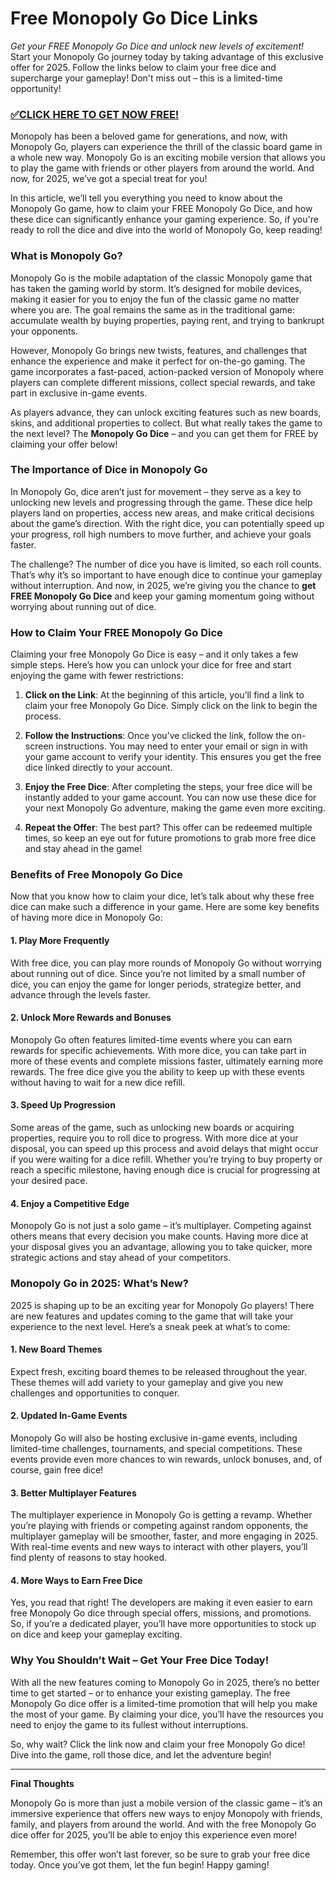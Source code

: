 # Free Monopoly Go Dice Links

*Get your FREE Monopoly Go Dice and unlock new levels of excitement!* Start your Monopoly Go journey today by taking advantage of this exclusive offer for 2025. Follow the links below to claim your free dice and supercharge your gameplay! Don't miss out – this is a limited-time opportunity!

### [✅CLICK HERE TO GET NOW FREE!](https://freeforyou.xyz/monopoly/go/)

Monopoly has been a beloved game for generations, and now, with Monopoly Go, players can experience the thrill of the classic board game in a whole new way. Monopoly Go is an exciting mobile version that allows you to play the game with friends or other players from around the world. And now, for 2025, we’ve got a special treat for you!

In this article, we’ll tell you everything you need to know about the Monopoly Go game, how to claim your FREE Monopoly Go Dice, and how these dice can significantly enhance your gaming experience. So, if you're ready to roll the dice and dive into the world of Monopoly Go, keep reading!

### What is Monopoly Go?

Monopoly Go is the mobile adaptation of the classic Monopoly game that has taken the gaming world by storm. It’s designed for mobile devices, making it easier for you to enjoy the fun of the classic game no matter where you are. The goal remains the same as in the traditional game: accumulate wealth by buying properties, paying rent, and trying to bankrupt your opponents.

However, Monopoly Go brings new twists, features, and challenges that enhance the experience and make it perfect for on-the-go gaming. The game incorporates a fast-paced, action-packed version of Monopoly where players can complete different missions, collect special rewards, and take part in exclusive in-game events.

As players advance, they can unlock exciting features such as new boards, skins, and additional properties to collect. But what really takes the game to the next level? The **Monopoly Go Dice** – and you can get them for FREE by claiming your offer below!

### The Importance of Dice in Monopoly Go

In Monopoly Go, dice aren’t just for movement – they serve as a key to unlocking new levels and progressing through the game. These dice help players land on properties, access new areas, and make critical decisions about the game’s direction. With the right dice, you can potentially speed up your progress, roll high numbers to move further, and achieve your goals faster.

The challenge? The number of dice you have is limited, so each roll counts. That’s why it’s so important to have enough dice to continue your gameplay without interruption. And now, in 2025, we’re giving you the chance to **get FREE Monopoly Go Dice** and keep your gaming momentum going without worrying about running out of dice.

### How to Claim Your FREE Monopoly Go Dice

Claiming your free Monopoly Go Dice is easy – and it only takes a few simple steps. Here’s how you can unlock your dice for free and start enjoying the game with fewer restrictions:

1. **Click on the Link**: At the beginning of this article, you’ll find a link to claim your free Monopoly Go Dice. Simply click on the link to begin the process.
   
2. **Follow the Instructions**: Once you’ve clicked the link, follow the on-screen instructions. You may need to enter your email or sign in with your game account to verify your identity. This ensures you get the free dice linked directly to your account.
   
3. **Enjoy the Free Dice**: After completing the steps, your free dice will be instantly added to your game account. You can now use these dice for your next Monopoly Go adventure, making the game even more exciting.

4. **Repeat the Offer**: The best part? This offer can be redeemed multiple times, so keep an eye out for future promotions to grab more free dice and stay ahead in the game!

### Benefits of Free Monopoly Go Dice

Now that you know how to claim your dice, let’s talk about why these free dice can make such a difference in your game. Here are some key benefits of having more dice in Monopoly Go:

#### 1. **Play More Frequently**

With free dice, you can play more rounds of Monopoly Go without worrying about running out of dice. Since you’re not limited by a small number of dice, you can enjoy the game for longer periods, strategize better, and advance through the levels faster. 

#### 2. **Unlock More Rewards and Bonuses**

Monopoly Go often features limited-time events where you can earn rewards for specific achievements. With more dice, you can take part in more of these events and complete missions faster, ultimately earning more rewards. The free dice give you the ability to keep up with these events without having to wait for a new dice refill.

#### 3. **Speed Up Progression**

Some areas of the game, such as unlocking new boards or acquiring properties, require you to roll dice to progress. With more dice at your disposal, you can speed up this process and avoid delays that might occur if you were waiting for a dice refill. Whether you’re trying to buy property or reach a specific milestone, having enough dice is crucial for progressing at your desired pace.

#### 4. **Enjoy a Competitive Edge**

Monopoly Go is not just a solo game – it’s multiplayer. Competing against others means that every decision you make counts. Having more dice at your disposal gives you an advantage, allowing you to take quicker, more strategic actions and stay ahead of your competitors.

### Monopoly Go in 2025: What’s New?

2025 is shaping up to be an exciting year for Monopoly Go players! There are new features and updates coming to the game that will take your experience to the next level. Here’s a sneak peek at what’s to come:

#### 1. **New Board Themes**

Expect fresh, exciting board themes to be released throughout the year. These themes will add variety to your gameplay and give you new challenges and opportunities to conquer.

#### 2. **Updated In-Game Events**

Monopoly Go will also be hosting exclusive in-game events, including limited-time challenges, tournaments, and special competitions. These events provide even more chances to win rewards, unlock bonuses, and, of course, gain free dice!

#### 3. **Better Multiplayer Features**

The multiplayer experience in Monopoly Go is getting a revamp. Whether you’re playing with friends or competing against random opponents, the multiplayer gameplay will be smoother, faster, and more engaging in 2025. With real-time events and new ways to interact with other players, you’ll find plenty of reasons to stay hooked.

#### 4. **More Ways to Earn Free Dice**

Yes, you read that right! The developers are making it even easier to earn free Monopoly Go dice through special offers, missions, and promotions. So, if you’re a dedicated player, you’ll have more opportunities to stock up on dice and keep your gameplay exciting.

### Why You Shouldn’t Wait – Get Your Free Dice Today!

With all the new features coming to Monopoly Go in 2025, there’s no better time to get started – or to enhance your existing gameplay. The free Monopoly Go dice offer is a limited-time promotion that will help you make the most of your game. By claiming your dice, you’ll have the resources you need to enjoy the game to its fullest without interruptions.

So, why wait? Click the link now and claim your free Monopoly Go dice! Dive into the game, roll those dice, and let the adventure begin!

---

**Final Thoughts**

Monopoly Go is more than just a mobile version of the classic game – it’s an immersive experience that offers new ways to enjoy Monopoly with friends, family, and players from around the world. And with the free Monopoly Go dice offer for 2025, you’ll be able to enjoy this experience even more!

Remember, this offer won’t last forever, so be sure to grab your free dice today. Once you’ve got them, let the fun begin! Happy gaming!

